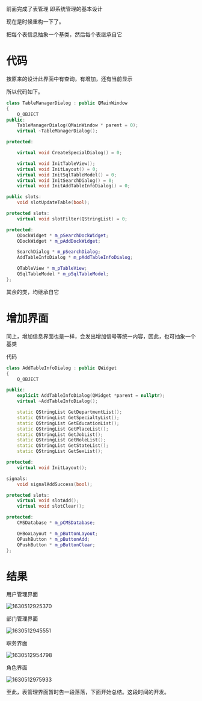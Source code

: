 前面完成了表管理 即系统管理的基本设计

现在是时候重构一下了。

把每个表信息抽象一个基类，然后每个表继承自它

# 代码

按原来的设计此界面中有查询，有增加，还有当前显示

所以代码如下。

~~~c++
class TableManagerDialog : public QMainWindow
{
    Q_OBJECT
public:
    TableManagerDialog(QMainWindow * parent = 0);
    virtual ~TableManagerDialog();

protected:

    virtual void CreateSpecialDialog() = 0;

    virtual void InitTableView();
    virtual void InitLayout() = 0;
    virtual void InitSqlTableModel() = 0;
    virtual void InitSearchDialog() = 0;
    virtual void InitAddTableInfoDialog() = 0;

public slots:
    void slotUpdateTable(bool);

protected slots:
    virtual void slotFilter(QStringList) = 0;

protected:
    QDockWidget * m_pSearchDockWidget;
    QDockWidget * m_pAddDockWidget;

    SearchDialog * m_pSearchDialog;
    AddTableInfoDialog * m_pAddTableInfoDialog;

    QTableView * m_pTableView;
    QSqlTableModel * m_pSqlTableModel;
};

~~~

其余的类，均继承自它



# 增加界面

同上，增加信息界面也是一样，会发出增加信号等统一内容，因此，也可抽象一个基类

代码

~~~c++
class AddTableInfoDialog : public QWidget
{
    Q_OBJECT

public:
    explicit AddTableInfoDialog(QWidget *parent = nullptr);
    virtual ~AddTableInfoDialog();

    static QStringList GetDepartmentList();
    static QStringList GetSpecialtyList();
    static QStringList GetEducationList();
    static QStringList GetPlaceList();
    static QStringList GetJobList();
    static QStringList GetRoleList();
    static QStringList GetStateList();
    static QStringList GetSexList();

protected:
    virtual void InitLayout();

signals:
    void signalAddSuccess(bool);

protected slots:
    virtual void slotAdd();
    virtual void slotClear();

protected:
    CMSDatabase * m_pCMSDatabase;

    QHBoxLayout * m_pButtonLayout;
    QPushButton * m_pButtonAdd;
    QPushButton * m_pButtonClear;
};
~~~

# 结果

用户管理界面

![1630512925370](images/1630512925370.png)

部门管理界面

![1630512945551](images/1630512945551.png)

职务界面

![1630512954798](images/1630512954798.png)

角色界面

![1630512975933](images/1630512975933.png)



至此，表管理界面暂时告一段落落，下面开始总结。这段时间的开发。